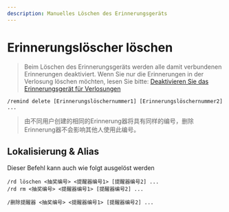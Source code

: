 ```yaml
---
description: Manuelles Löschen des Erinnerungsgeräts
---
```


# Erinnerungslöscher löschen

> Beim Löschen des Erinnerungsgeräts werden alle damit verbundenen Erinnerungen deaktiviert. Wenn Sie nur die Erinnerungen in der Verlosung löschen möchten, lesen Sie bitte: [Deaktivieren Sie das Erinnerungsgerät für Verlosungen](disable.md)

```
/remind delete [Erinnerungslöschernummer1] [Erinnerungslöschernummer2] ...
```

> 由不同用户创建的相同的Erinnerung器将具有同样的编号，删除Erinnerung器不会影响其他人使用此编号。

## Lokalisierung & Alias

Dieser Befehl kann auch wie folgt ausgelöst werden

```
/rd löschen <抽奖编号> <提醒器编号1> [提醒器编号2] ...
/rd rm <抽奖编号> <提醒器编号1> [提醒器编号2] ...

/删除提醒器 <抽奖编号> <提醒器编号1> [提醒器编号2] ...
```
